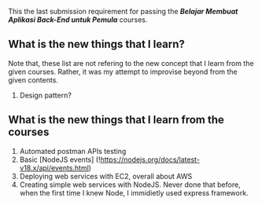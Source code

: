 This the last submission requirement for passing the ***Belajar Membuat Aplikasi Back-End untuk Pemula*** courses.

## What is the new things that I learn?
Note that, these list are not refering to the new concept that I learn from the given courses. Rather, it was my attempt to improvise beyond from the given contents.
1. Design pattern?

## What is the new things that I learn from the courses
1. Automated postman APIs testing
2. Basic [NodeJS events] (!https://nodejs.org/docs/latest-v18.x/api/events.html)
3. Deploying web services with EC2, overall about AWS
4. Creating simple web services with NodeJS. Never done that before, when the first time I knew Node, I immidietly used express framework.